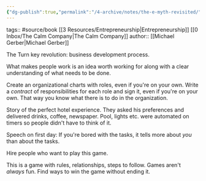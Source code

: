 ```yaml
---
{"dg-publish":true,"permalink":"/4-archive/notes/the-e-myth-revisited/"}
---
```


tags:: #source/book [[3 Resources/Entrepreneurship\|Entrepreneurship]] [[0 Inbox/The Calm Company\|The Calm Company]]
author:: [[Michael Gerber\|Michael Gerber]]

The Turn key revolution: business development process.

What makes people work is an idea worth working for along with a clear understanding of what needs to be done.

Create an organizational charts with roles, even if you're on your own.
Write a *contract* of responsibilities for each role and sign it, even if you're on your own.
That way you know what there is to do in the organization.

Story of the perfect hotel experience. They asked his preferences and delivered drinks, coffee, newspaper. Pool, lights etc. were automated on timers so people didn't have to think of it.

Speech on first day: If you're bored with the tasks, it tells more about *you* than about the tasks.

Hire people who want to play this game.

This is a game with rules, relationships, steps to follow. Games aren't *always* fun.
Find ways to win the game without ending it.